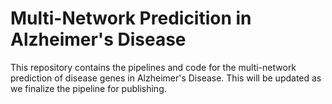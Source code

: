 # Multi-Network Predicition in Alzheimer's Disease

This repository contains the pipelines and code for the multi-network prediction of disease genes in Alzheimer's Disease. This will be updated as we finalize the pipeline for publishing.
